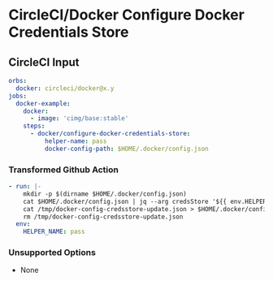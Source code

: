 # CircleCI/Docker Configure Docker Credentials Store

## CircleCI Input

```yaml
orbs:
  docker: circleci/docker@x.y
jobs:
  docker-example:
    docker:
      - image: 'cimg/base:stable'
    steps:
      - docker/configure-docker-credentials-store:
          helper-name: pass
          docker-config-path: $HOME/.docker/config.json
```

### Transformed Github Action

```yaml
- run: |-
    mkdir -p $(dirname $HOME/.docker/config.json)
    cat $HOME/.docker/config.json | jq --arg credsStore '${{ env.HELPER_NAME }}' '. + {credsStore: $credsStore}' > /tmp/docker-config-credsstore-update.json
    cat /tmp/docker-config-credsstore-update.json > $HOME/.docker/config.json
    rm /tmp/docker-config-credsstore-update.json
  env:
    HELPER_NAME: pass
```

### Unsupported Options

- None
